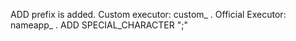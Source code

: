 ADD prefix is added. Custom executor: custom_ . Official Executor: nameapp_ .
ADD SPECIAL_CHARACTER ";"
